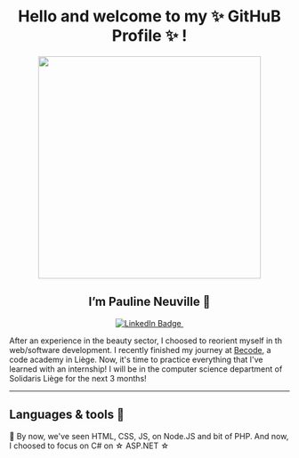
<h1 align="center">Hello and welcome to my ✨ GitHuB Profile ✨ ! </h1>

<div id="header" align="center">
  <img src="https://media.giphy.com/media/WIQ0N0OUvei1OW1h9Z/giphy.gif" width="400"/>
</div>

<h2 align="center">I’m Pauline Neuville 👋</h2>

<div id="badges" align="center">
  <a href="https://www.linkedin.com/in/pauline-n-871107141/">
    <img src="https://img.shields.io/badge/LinkedIn-blue?style=for-the-badge&logo=linkedin&logoColor=white" alt="LinkedIn Badge"/>
  </a>
  <img src="https://komarev.com/ghpvc/?username=PaulineNvle&style=flat-square&color=blue" alt=""/>
</div>





After an experience in the beauty sector, I choosed to reorient myself in th web/software development.
I recently finished my journey at [Becode](https://becode.org/), a code academy in Liège.
Now, it's time to practice everything that I've learned with an internship!
I will be in the computer science department of Solidaris Liège for the next 3 months!

----

 

##  Languages & tools 🧰

👀 By now, we've seen HTML, CSS, JS, on Node.JS and bit of PHP. And now, I choosed to focus on C# on ☆ ASP.NET ☆ 

